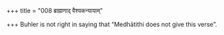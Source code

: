 +++
title = "008 ब्राह्मणाद् वैश्यकन्यायाम्"

+++
Buhler is not right in saying that “Medhātithi does not give this
verse”.


